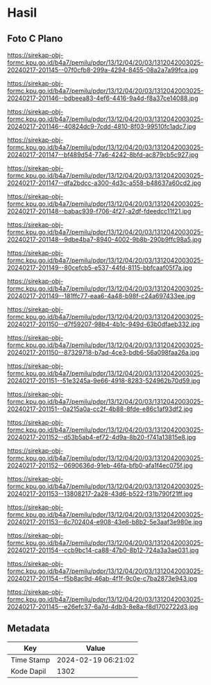 # Hasil

## Foto C Plano

https://sirekap-obj-formc.kpu.go.id/b4a7/pemilu/pdpr/13/12/04/20/03/1312042003025-20240217-201145--07f0cfb8-299a-4294-8455-08a2a7a99fca.jpg

https://sirekap-obj-formc.kpu.go.id/b4a7/pemilu/pdpr/13/12/04/20/03/1312042003025-20240217-201146--bdbeea83-4ef6-4416-9a4d-f8a37ce14088.jpg

https://sirekap-obj-formc.kpu.go.id/b4a7/pemilu/pdpr/13/12/04/20/03/1312042003025-20240217-201146--40824dc9-7cdd-4810-8f03-99510fc1adc7.jpg

https://sirekap-obj-formc.kpu.go.id/b4a7/pemilu/pdpr/13/12/04/20/03/1312042003025-20240217-201147--bf489d54-77a6-4242-8bfd-ac879cb5c927.jpg

https://sirekap-obj-formc.kpu.go.id/b4a7/pemilu/pdpr/13/12/04/20/03/1312042003025-20240217-201147--dfa2bdcc-a300-4d3c-a558-b48637a60cd2.jpg

https://sirekap-obj-formc.kpu.go.id/b4a7/pemilu/pdpr/13/12/04/20/03/1312042003025-20240217-201148--babac939-f706-4f27-a2df-fdeedcc11f21.jpg

https://sirekap-obj-formc.kpu.go.id/b4a7/pemilu/pdpr/13/12/04/20/03/1312042003025-20240217-201148--9dbe4ba7-8940-4002-9b8b-290b9ffc98a5.jpg

https://sirekap-obj-formc.kpu.go.id/b4a7/pemilu/pdpr/13/12/04/20/03/1312042003025-20240217-201149--80cefcb5-e537-44fd-8115-bbfcaaf05f7a.jpg

https://sirekap-obj-formc.kpu.go.id/b4a7/pemilu/pdpr/13/12/04/20/03/1312042003025-20240217-201149--181ffc77-eaa6-4a48-b98f-c24a697433ee.jpg

https://sirekap-obj-formc.kpu.go.id/b4a7/pemilu/pdpr/13/12/04/20/03/1312042003025-20240217-201150--d7f59207-98b4-4b1c-949d-63b0dfaeb332.jpg

https://sirekap-obj-formc.kpu.go.id/b4a7/pemilu/pdpr/13/12/04/20/03/1312042003025-20240217-201150--87329718-b7ad-4ce3-bdb6-56a098faa26a.jpg

https://sirekap-obj-formc.kpu.go.id/b4a7/pemilu/pdpr/13/12/04/20/03/1312042003025-20240217-201151--51e3245a-9e66-4918-8283-524962b70d59.jpg

https://sirekap-obj-formc.kpu.go.id/b4a7/pemilu/pdpr/13/12/04/20/03/1312042003025-20240217-201151--0a215a0a-cc2f-4b88-8fde-e86c1af93df2.jpg

https://sirekap-obj-formc.kpu.go.id/b4a7/pemilu/pdpr/13/12/04/20/03/1312042003025-20240217-201152--d53b5ab4-ef72-4d9a-8b20-f741a13815e8.jpg

https://sirekap-obj-formc.kpu.go.id/b4a7/pemilu/pdpr/13/12/04/20/03/1312042003025-20240217-201152--0690636d-91eb-46fa-bfb0-afa1f4ec075f.jpg

https://sirekap-obj-formc.kpu.go.id/b4a7/pemilu/pdpr/13/12/04/20/03/1312042003025-20240217-201153--13808217-2a28-43d6-b522-f31b790f21ff.jpg

https://sirekap-obj-formc.kpu.go.id/b4a7/pemilu/pdpr/13/12/04/20/03/1312042003025-20240217-201153--6c702404-e908-43e6-b8b2-5e3aaf3e980e.jpg

https://sirekap-obj-formc.kpu.go.id/b4a7/pemilu/pdpr/13/12/04/20/03/1312042003025-20240217-201154--ccb9bc14-ca88-47b0-8b12-724a3a3ae031.jpg

https://sirekap-obj-formc.kpu.go.id/b4a7/pemilu/pdpr/13/12/04/20/03/1312042003025-20240217-201154--f5b8ac9d-46ab-4f1f-9c0e-c7ba2873e943.jpg

https://sirekap-obj-formc.kpu.go.id/b4a7/pemilu/pdpr/13/12/04/20/03/1312042003025-20240217-201145--e26efc37-6a7d-4db3-8e8a-f8d1702722d3.jpg


## Metadata

| Key        | Value               |
| ---------- | ------------------- |
| Time Stamp | 2024-02-19 06:21:02 |
| Kode Dapil | 1302                |



